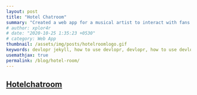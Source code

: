 ```yaml
---
layout: post
title: "Hotel Chatroom"
summary: "Created a web app for a musical artist to interact with fans."
# author: xplor4r
# date: "2020-10-25 1:35:23 +0530"
# category: Web App
thumbnail: /assets/img/posts/hotelroomlogo.gif
keywords: devlopr jekyll, how to use devlopr, devlopr, how to use devlopr-jekyll, devlopr-jekyll tutorial,best jekyll themes, multi author
usemathjax: true
permalink: /blog/hotel-room/
---
```


## [Hotelchatroom](https://hotelchatroom.com/)

